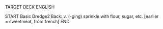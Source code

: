 TARGET DECK
ENGLISH

START
Basic
Dredge2
Back: v. (-ging) sprinkle with flour, sugar, etc. [earlier = sweetmeat, from french]
END
